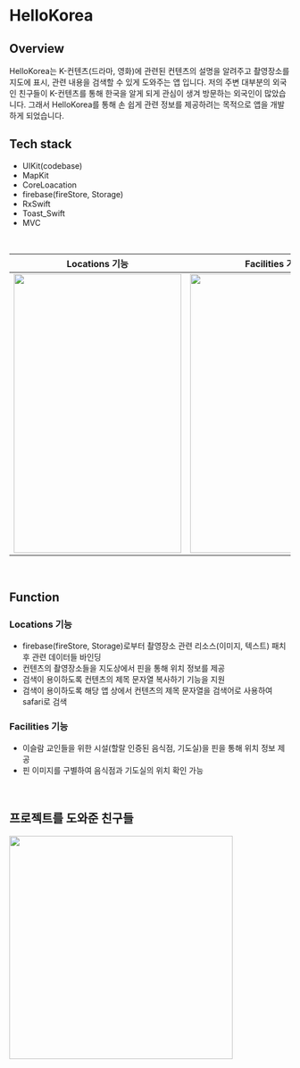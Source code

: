 # HelloKorea

## Overview
HelloKorea는 K-컨텐츠(드라마, 영화)에 관련된 컨텐츠의 설명을 알려주고 촬영장소를 지도에 표시, 관련 내용을 검색할 수 있게 도와주는 앱 입니다.
저의 주변 대부분의 외국인 친구들이 K-컨텐츠를 통해 한국을 알게 되게 관심이 생겨 방문하는 외국인이 많았습니다. 그래서 HelloKorea를 통해 손 쉽게 관련 정보를 제공하려는 목적으로 앱을 개발하게 되었습니다.
<br>
## Tech stack
- UIKit(codebase)
- MapKit
- CoreLoacation
- firebase(fireStore, Storage)
- RxSwift
- Toast_Swift
- MVC

<br>

| Locations 기능 | Facilities 기능
|----------------------------------------------------------|----------------------------------------------------------|
| <img src = "https://github.com/dongju0561/HelloKorea/assets/77201628/816b46ad-f4a9-4c71-9f39-2cd62caeebec" width="300" height="500"> | <img src = "https://github.com/dongju0561/HelloKorea/assets/77201628/8ab2d3b2-f91d-4c70-818b-71482beecd8e" width="300" height="500">

<br>

## Function
### Locations 기능
- firebase(fireStore, Storage)로부터 촬영장소 관련 리소스(이미지, 텍스트) 패치 후 관련 데이터들 바인딩
- 컨텐츠의 촬영장소들을 지도상에서 핀을 통해 위치 정보를 제공
- 검색이 용이하도록 컨텐츠의 제목 문자열 복사하기 기능을 지원
- 검색이 용이하도록 해당 앱 상에서 컨텐츠의 제목 문자열을 검색어로 사용하여 safari로 검색
### Facilities 기능
- 이슬람 교인들을 위한 시설(할랄 인증된 음식점, 기도실)을 핀을 통해 위치 정보 제공
- 핀 이미지를 구별하여 음식점과 기도실의 위치 확인 가능

<br>

## 프로젝트를 도와준 친구들

<img src = "https://github.com/dongju0561/HelloKorea/assets/77201628/6b8bc951-7d67-4e57-806a-7a1300761149" width="400" height="400">
